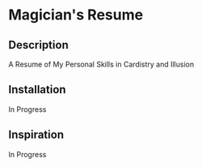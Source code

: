 # Magician's Resume
## Description
A Resume of My Personal Skills in Cardistry and Illusion

## Installation
In Progress

## Inspiration
In Progress


